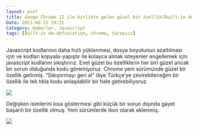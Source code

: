 ```yaml
---
layout: post
title: Googe Chrome 12 ile birlikte gelen güzel bir özellik(Built-in de-obfuscation)
Date: 2011-06-22 19:31
Category: Haberler, Javascript
tags: [Built-in de-obfuscation, chrome, tarayıcı]
---
```


Javascript kodlarının daha hızlı yüklenmesi, dosya boyutunun azaltılması
için ve kodları kopyala-yapıştır ile kolayca almak isteyenler engellemek
için javascript kodlarını sıkıştırırız. Evet güzel bu özelliklerin her
biri güzel ancak bir sorun olduğunda kodu göremiyoruz. Chrome yeni
sürümünde güzel bir özellik getirmiş. “Sıkıştırmayı geri al” diye
Türkçe’ye çevirebileceğim bir özellik ile tek tıkla kodu anlaşılabilir
bir hale getirebiliyoruz.

![][100]

Değişken isimlerini kısa göstermesi gibi küçük bir sorun dışında gayet başarılı bir özellik olmuş. Yeni
sürümlerde ikon olarak eklenmiş.

![][1]

  [100]: /images/de-obfuscation.gif
  [1]: /images/chrome.gif
